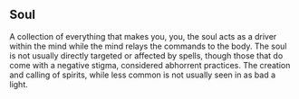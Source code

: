 ## Soul

A collection of everything that makes you, you, the soul acts as a driver within the mind while the mind relays the commands to the body. The soul is not usually directly targeted or affected by spells, though those that do come with a negative stigma, considered abhorrent practices. The creation and calling of spirits, while less common is not usually seen in as bad a light. 

